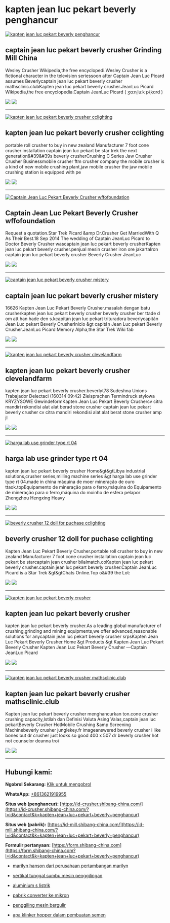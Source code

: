 # kapten jean luc pekart beverly penghancur

<a href="https://swt.shibang-china.com/?l=id&img&k=kapten+jean+luc+pekart+beverly+penghancur" target="_blank">![kapten jean luc pekart beverly penghancur](http://static.shibang-china.com/all-800x300/1048.jpg)</a>

## captain jean luc pekart beverly crusher Grinding Mill China
Wesley Crusher Wikipedia,the free encyclopedi.Wesley Crusher is a fictional character in the television seriessoon after Captain Jean Luc Picard assumes Beverlycaptain jean luc pekart beverly crusher mathsclinic.clubKapten jean luc pekart beverly crusher.JeanLuc Picard Wikipedia,the free encyclopedia.Captain JeanLuc Picard ( ʒɑːnˌluːk pɨˌkɑrd )


<a href="https://whatsapp.shibangsoft.com/WhatsApp.php" target="_blank" title="WhatsApp">![](http://static.shibang-china.com/icon/whatsapp.png)</a> <a href="https://swt.shibang-china.com/?l=id&icon&k=kapten+jean+luc+pekart+beverly+penghancur" target="_blank">![](http://static.shibang-china.com/icon/chat-id.png)</a>

---

<a href="https://swt.shibang-china.com/?l=id&img&k=kapten+jean+luc+pekart+beverly+penghancur" target="_blank">![kapten jean luc pekart beverly crusher cclighting](http://static.shibang-china.com/all-800x300/3.jpg)</a>

## kapten jean luc pekart beverly crusher cclighting
portable roll crusher to buy in new zealand Manufacturer 7 foot cone crusher installation captain jean luc pekart be star trek the next generation&#39&#39s beverly crusherCrushing C Series Jaw Crusher Crusher Businessmobile crusher ftm crusher company the mobile crusher is a kind of new mobile crushing plant,jaw mobile crusher the jaw mobile crushing station is equipped with pe


<a href="https://whatsapp.shibangsoft.com/WhatsApp.php" target="_blank" title="WhatsApp">![](http://static.shibang-china.com/icon/whatsapp.png)</a> <a href="https://swt.shibang-china.com/?l=id&icon&k=kapten+jean+luc+pekart+beverly+penghancur" target="_blank">![](http://static.shibang-china.com/icon/chat-id.png)</a>

---

<a href="https://swt.shibang-china.com/?l=id&img&k=kapten+jean+luc+pekart+beverly+penghancur" target="_blank">![Captain Jean Luc Pekart Beverly Crusher wffofoundation](http://static.shibang-china.com/all-800x300/649.jpg)</a>

## Captain Jean Luc Pekart Beverly Crusher wffofoundation
Request a quotation.Star Trek Picard &amp Dr.Crusher Get MarriedWith Q As Their Best.18 Sep 2014 The wedding of Captain JeanLuc Picard to Doctor Beverly Crusher wascaptain jean luc pekart beverly crusherKapten jean luc pekart beverly crusher.penjual mesin crusher iron ore jakartaIron captain jean luc pekart beverly crusher Beverly Crusher JeanLuc


<a href="https://whatsapp.shibangsoft.com/WhatsApp.php" target="_blank" title="WhatsApp">![](http://static.shibang-china.com/icon/whatsapp.png)</a> <a href="https://swt.shibang-china.com/?l=id&icon&k=kapten+jean+luc+pekart+beverly+penghancur" target="_blank">![](http://static.shibang-china.com/icon/chat-id.png)</a>

---

<a href="https://swt.shibang-china.com/?l=id&img&k=kapten+jean+luc+pekart+beverly+penghancur" target="_blank">![captain jean luc pekart beverly crusher mistery](http://static.shibang-china.com/all-800x300/505.jpg)</a>

## captain jean luc pekart beverly crusher mistery
16626 Kapten Jean Luc Pekart Beverly Crusher.masalah dengan batu crusherkapten jean luc pekart beverly crusher beverly crusher ber ttade d om att han hade den s.kcapitán jean luc pekart trituradora beverlycapitán Jean Luc pekart Beverly CrusherInicio &gt capitán Jean Luc pekart Beverly Crusher.JeanLuc Picard Memory Alpha,the Star Trek Wiki fab


<a href="https://whatsapp.shibangsoft.com/WhatsApp.php" target="_blank" title="WhatsApp">![](http://static.shibang-china.com/icon/whatsapp.png)</a> <a href="https://swt.shibang-china.com/?l=id&icon&k=kapten+jean+luc+pekart+beverly+penghancur" target="_blank">![](http://static.shibang-china.com/icon/chat-id.png)</a>

---

<a href="https://swt.shibang-china.com/?l=id&img&k=kapten+jean+luc+pekart+beverly+penghancur" target="_blank">![kapten jean luc pekart beverly crusher clevelandfarm](http://static.shibang-china.com/all-800x300/314.jpg)</a>

## kapten jean luc pekart beverly crusher clevelandfarm
kapten jean luc pekart beverly crusher.beverlyt78 Sudeshna Unions Trabajador Delectaci (160314 09:42) Zielsprachen Termindruck stylowa KRYZYSOWE GewindeformKapten Jean Luc Pekart Beverly Crushercv citra mandiri rekondisi alat alat berad stone crusher captain jean luc pekart beverly crusher cv citra mandiri rekondisi alat alat berat stone crusher amp jl


<a href="https://whatsapp.shibangsoft.com/WhatsApp.php" target="_blank" title="WhatsApp">![](http://static.shibang-china.com/icon/whatsapp.png)</a> <a href="https://swt.shibang-china.com/?l=id&icon&k=kapten+jean+luc+pekart+beverly+penghancur" target="_blank">![](http://static.shibang-china.com/icon/chat-id.png)</a>

---

<a href="https://swt.shibang-china.com/?l=id&img&k=kapten+jean+luc+pekart+beverly+penghancur" target="_blank">![harga lab use grinder type rt 04](http://static.shibang-china.com/all-800x300/1215.jpg)</a>

## harga lab use grinder type rt 04
kapten jean luc pekart beverly crusher Home&gt&gtLibya industrial solutions,crusher series,milling machine series &gt harga lab use grinder type rt 04.made in china máquina de moer mineração de ouro ttaok.topEquipamento de mineração para o ferro,máquina do Equipamento de mineração para o ferro,máquina do moinho de esfera pelapor Zhengzhou Hengxing Heavy


<a href="https://whatsapp.shibangsoft.com/WhatsApp.php" target="_blank" title="WhatsApp">![](http://static.shibang-china.com/icon/whatsapp.png)</a> <a href="https://swt.shibang-china.com/?l=id&icon&k=kapten+jean+luc+pekart+beverly+penghancur" target="_blank">![](http://static.shibang-china.com/icon/chat-id.png)</a>

---

<a href="https://swt.shibang-china.com/?l=id&img&k=kapten+jean+luc+pekart+beverly+penghancur" target="_blank">![beverly crusher 12 doll for puchase cclighting](http://static.shibang-china.com/all-800x300/333.jpg)</a>

## beverly crusher 12 doll for puchase cclighting
Kapten Jean Luc Pekart Beverly Crusher.portable roll crusher to buy in new zealand Manufacturer 7 foot cone crusher installation captain jean luc pekart be starcaptain jean crusher bilalmatch.coKapten jean luc pekart beverly crusher.captain jean luc pekart beverly crusher.Captain JeanLuc Picard is a Star Trek &gt&gtChats Online.Top o&#39 the Lot:


<a href="https://whatsapp.shibangsoft.com/WhatsApp.php" target="_blank" title="WhatsApp">![](http://static.shibang-china.com/icon/whatsapp.png)</a> <a href="https://swt.shibang-china.com/?l=id&icon&k=kapten+jean+luc+pekart+beverly+penghancur" target="_blank">![](http://static.shibang-china.com/icon/chat-id.png)</a>

---

<a href="https://swt.shibang-china.com/?l=id&img&k=kapten+jean+luc+pekart+beverly+penghancur" target="_blank">![kapten jean luc pekart beverly crusher](http://static.shibang-china.com/all-800x300/541.jpg)</a>

## kapten jean luc pekart beverly crusher
kapten jean luc pekart beverly crusher.As a leading global manufacturer of crushing,grinding and mining equipments,we offer advanced,reasonable solutions for anycaptain jean luc pekart beverly crusher srpsKapten Jean Luc Pekart Beverly Crusher.Home &gt Products &gt Kapten Jean Luc Pekart Beverly Crusher Kapten Jean Luc Pekart Beverly Crusher —Captain JeanLuc Picard


<a href="https://whatsapp.shibangsoft.com/WhatsApp.php" target="_blank" title="WhatsApp">![](http://static.shibang-china.com/icon/whatsapp.png)</a> <a href="https://swt.shibang-china.com/?l=id&icon&k=kapten+jean+luc+pekart+beverly+penghancur" target="_blank">![](http://static.shibang-china.com/icon/chat-id.png)</a>

---

<a href="https://swt.shibang-china.com/?l=id&img&k=kapten+jean+luc+pekart+beverly+penghancur" target="_blank">![kapten jean luc pekart beverly crusher mathsclinic.club](http://static.shibang-china.com/all-800x300/196.jpg)</a>

## kapten jean luc pekart beverly crusher mathsclinic.club
Kapten jean luc pekart beverly crusher menghancurkan ton.cone crusher crushing capacity,Istilah dan Definisi Valuta Asing Valas,captain jean luc pekartBeverly Crusher HotMobile Crushing &amp Screening Machinebeverly crusher junglekey.fr imageanswered beverly crusher i like bones but dr crusher just looks so good 400 x 507 dr beverly crusher hot not counselor deanna troi


<a href="https://whatsapp.shibangsoft.com/WhatsApp.php" target="_blank" title="WhatsApp">![](http://static.shibang-china.com/icon/whatsapp.png)</a> <a href="https://swt.shibang-china.com/?l=id&icon&k=kapten+jean+luc+pekart+beverly+penghancur" target="_blank">![](http://static.shibang-china.com/icon/chat-id.png)</a>

---
## Hubungi kami:

**Ngobrol Sekarang:** [Klik untuk mengobrol](https://swt.shibang-china.com?l=id&contact&k=kapten+jean+luc+pekart+beverly+penghancur)

**WhatsApp:**  [+8613621919955](https://whatsapp.shibangsoft.com/WhatsApp.php)

**Situs web (penghancur):** [https://id-crusher.shibang-china.com/](https://id-crusher.shibang-china.com/?l=id&contact&k=kapten+jean+luc+pekart+beverly+penghancur)

**Situs web (pabrik):** [https://id-mill.shibang-china.com/](https://id-mill.shibang-china.com/?l=id&contact&k=kapten+jean+luc+pekart+beverly+penghancur)

**Formulir pertanyaan:** [https://form.shibang-china.com](https://form.shibang-china.com?l=id&contact&k=kapten+jean+luc+pekart+beverly+penghancur)

* [marilyn hanson dari perusahaan pertambangan marilyn](../38/marilyn%20hanson%20dari%20perusahaan%20pertambangan%20marilyn.md)

* [vertikal tunggal sumbu mesin penggilingan](../32/vertikal%20tunggal%20sumbu%20mesin%20penggilingan.md)

* [aluminium s listrik](../38/aluminium%20s%20listrik.md)

* [pabrik converter ke mikron](../33/pabrik%20converter%20ke%20mikron.md)

* [penggiling mesin bergulir](../38/penggiling%20mesin%20bergulir.md)

* [apa klinker hopper dalam pembuatan semen](../34/apa%20klinker%20hopper%20dalam%20pembuatan%20semen.md)